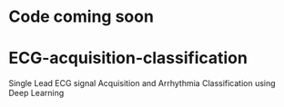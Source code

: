 # Code coming soon

# ECG-acquisition-classification
Single Lead ECG signal Acquisition and Arrhythmia Classification using Deep Learning
